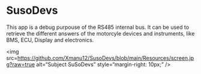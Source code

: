 # SusoDevs
This app is a debug purpouse of the RS485 internal bus. It can be used to retrieve the different answers of the motorcyle devices and instruments, like BMS, ECU, Display and electronics.

<img
src=https://github.com/Xmanu12/SusoDevs/blob/main/Resources/screen.jpg?raw=true
alt=“Subject SuSoDevs”
style=“margin-right: 10px;”
/>
